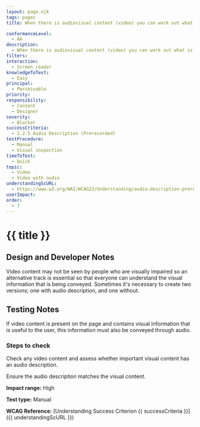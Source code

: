 ```yaml
---
layout: page.njk
tags: pages
title: When there is audiovisual content (video) you can work out what is going on from the provided audio description

conformanceLevel:
  - AA
description:
  - When there is audiovisual content (video) you can work out what is going on from the provided audio description
filters:
interaction:
  - Screen reader
knowledgeToTest:
  - Easy
principal:
  - Perceivable
priority:
responsibility:
  - Content
  - Designer
severity:
  - Blocker
successCriteria:
  - 1.2.5 Audio Description (Prerecorded)
testProcedure:
  - Manual
  - Visual inspection
timeToTest:
  - Quick
topic:
  - Video
  - Video with audio
understandingScURL:
  - https://www.w3.org/WAI/WCAG22/Understanding/audio-description-prerecorded.html
userImpact:
order:
  - 7
---
```


# {{ title }}

## Design and Developer Notes

Video content may not be seen by people who are visually impaired so an alternative track is essential so that everyone can understand the visual
information that is being conveyed. Sometimes it's necessary to create two versions; one with audio description, and one without.

## Testing Notes

If video content is present on the page and contains visual information that is useful to the user, this information must also be conveyed through audio.

### Steps to check

Check any video content and assess whether important visual content has an audio description.

Ensure the audio description matches the visual content.

**Impact range:** High

**Test type:** Manual

**WCAG Reference:** [Understanding Success Criterion {{ successCriteria }}]({{ understandingScURL }})

